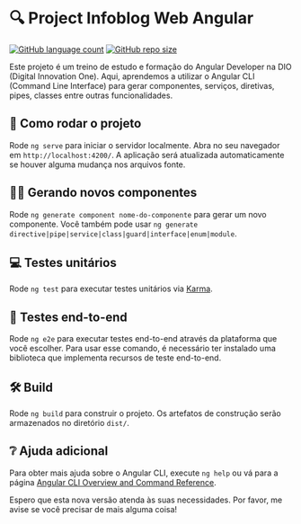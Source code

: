 # 🔍 Project Infoblog Web Angular

[![GitHub language count](https://img.shields.io/github/languages/count/AllanGaiteiro/project-infoblog-web-angular)](https://github.com/AllanGaiteiro/project-infoblog-web-angular)
[![GitHub repo size](https://img.shields.io/github/repo-size/AllanGaiteiro/project-infoblog-web-angular)](https://github.com/AllanGaiteiro/project-infoblog-web-angular)

Este projeto é um treino de estudo e formação do Angular Developer na DIO (Digital Innovation One). Aqui, aprendemos a utilizar o Angular CLI (Command Line Interface) para gerar componentes, serviços, diretivas, pipes, classes entre outras funcionalidades.

## 🚀 Como rodar o projeto

Rode `ng serve` para iniciar o servidor localmente. Abra no seu navegador em `http://localhost:4200/`. A aplicação será atualizada automaticamente se houver alguma mudança nos arquivos fonte.

## 👨‍💻 Gerando novos componentes

Rode `ng generate component nome-do-componente` para gerar um novo componente. Você também pode usar `ng generate directive|pipe|service|class|guard|interface|enum|module`.

## 💻 Testes unitários

Rode `ng test` para executar testes unitários via [Karma](https://karma-runner.github.io).

## 🔎 Testes end-to-end

Rode `ng e2e` para executar testes end-to-end através da plataforma que você escolher. Para usar esse comando, é necessário ter instalado uma biblioteca que implementa recursos de teste end-to-end.

## 🛠️ Build

Rode `ng build` para construir o projeto. Os artefatos de construção serão armazenados no diretório `dist/`.

## ❔ Ajuda adicional

Para obter mais ajuda sobre o Angular CLI, execute `ng help` ou vá para a página [Angular CLI Overview and Command Reference](https://angular.io/cli).

Espero que esta nova versão atenda às suas necessidades. Por favor, me avise se você precisar de mais alguma coisa!
